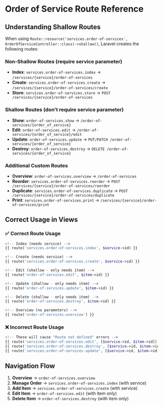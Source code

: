 # Order of Service Route Reference

## Understanding Shallow Routes

When using `Route::resource('services.order-of-services', OrderOfServiceController::class)->shallow()`, Laravel creates the following routes:

### Non-Shallow Routes (require service parameter)
- **Index**: `services.order-of-services.index` → `/services/{service}/order-of-services`
- **Create**: `services.order-of-services.create` → `/services/{service}/order-of-services/create`
- **Store**: `services.order-of-services.store` → `POST /services/{service}/order-of-services`

### Shallow Routes (don't require service parameter)
- **Show**: `order-of-services.show` → `/order-of-services/{order_of_service}`
- **Edit**: `order-of-services.edit` → `/order-of-services/{order_of_service}/edit`
- **Update**: `order-of-services.update` → `PUT/PATCH /order-of-services/{order_of_service}`
- **Destroy**: `order-of-services.destroy` → `DELETE /order-of-services/{order_of_service}`

### Additional Custom Routes
- **Overview**: `order-of-services.overview` → `/order-of-services`
- **Reorder**: `services.order-of-services.reorder` → `POST /services/{service}/order-of-services/reorder`
- **Duplicate**: `services.order-of-services.duplicate` → `POST /services/{service}/order-of-services/duplicate`
- **Print**: `services.order-of-services.print` → `/services/{service}/order-of-services/print`

## Correct Usage in Views

### ✅ Correct Route Usage

```php
<!-- Index (needs service) -->
{{ route('services.order-of-services.index', $service->id) }}

<!-- Create (needs service) -->
{{ route('services.order-of-services.create', $service->id) }}

<!-- Edit (shallow - only needs item) -->
{{ route('order-of-services.edit', $item->id) }}

<!-- Update (shallow - only needs item) -->
{{ route('order-of-services.update', $item->id) }}

<!-- Delete (shallow - only needs item) -->
{{ route('order-of-services.destroy', $item->id) }}

<!-- Overview (no parameters) -->
{{ route('order-of-services.overview') }}
```

### ❌ Incorrect Route Usage

```php
<!-- These will cause "Route not defined" errors -->
{{ route('services.order-of-services.edit', [$service->id, $item->id]) }}
{{ route('services.order-of-services.destroy', [$service->id, $item->id]) }}
{{ route('services.order-of-services.update', [$service->id, $item->id]) }}
```

## Navigation Flow

1. **Overview** → `order-of-services.overview`
2. **Manage Order** → `services.order-of-services.index` (with service)
3. **Add Item** → `services.order-of-services.create` (with service)
4. **Edit Item** → `order-of-services.edit` (with item only)
5. **Delete Item** → `order-of-services.destroy` (with item only)